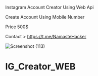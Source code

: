 Instagram Account Creator Using Web Api

Create Account Using Mobile Number

Price 500$

Contact > https://t.me/NamasteHacker

![Screenshot (113)](https://user-images.githubusercontent.com/95855028/231895004-a4142b7b-7c82-40bc-9c9c-cae14c3b5774.png)
# IG_Creator_WEB
